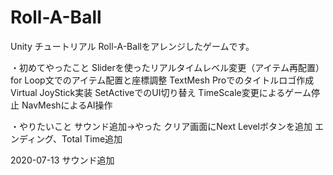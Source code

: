 # Roll-A-Ball

Unity チュートリアル Roll-A-Ballをアレンジしたゲームです。

・初めてやったこと
  Sliderを使ったリアルタイムレベル変更（アイテム再配置）
  for Loop文でのアイテム配置と座標調整
  TextMesh Proでのタイトルロゴ作成
  Virtual JoyStick実装
  SetActiveでのUI切り替え
  TimeScale変更によるゲーム停止
  NavMeshによるAI操作
  
・やりたいこと
  サウンド追加→やった
  クリア画面にNext Levelボタンを追加
  エンディング、Total Time追加

  2020-07-13
  サウンド追加
